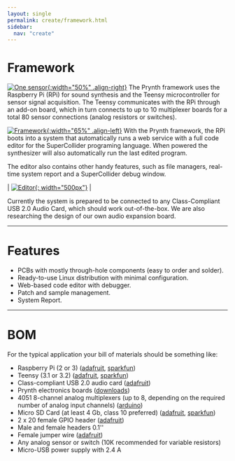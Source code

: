 ```yaml
---
layout: single
permalink: create/framework.html
sidebar:
  nav: "create"
---
```


<style>
table, tr, td, th {border: 0px;font-size: 1em;}
</style>

# Framework

[![One sensor](../images/prynth_system_one_sensor.jpg){:width="50%" .align-right}](../images/prynth_system_one_sensor.jpg) The Prynth framework uses the Raspberry Pi (RPi) for sound synthesis and the Teensy microcontroller for sensor signal acquisition. The Teensy communicates with the RPi through an add-on board, which in turn connects to up to 10 multiplexer boards for a total 80 sensor connections (analog resistors or switches).

[![Framework](../images/framework_diagram.png){:width="65%" .align-left}](../images/framework_diagram.png) With the Prynth framework, the RPi boots into a system that automatically runs a web service with a full code editor for the SuperCollider programing language. When powered the synthesizer will also automatically run the last edited program.

The editor also contains other handy features, such as file managers, real-time system report and a SuperCollider debug window.


|  [![Editor](../images/editor.png){: width="500px"}](../images/editor.png) |


Currently the system is prepared to be connected to any Class-Compliant USB 2.0 Audio Card, which should work out-of-the-box. We are also researching the design of our own audio expansion board.

---

# Features

- PCBs with mostly through-hole components (easy to order and solder).
- Ready-to-use Linux distribution with minimal configuration.
- Web-based code editor with debugger.
- Patch and sample management.
- System Report.

---

# BOM

For the typical application your bill of materials should be something like:

- Raspberry Pi (2 or 3) ([adafruit](https://www.adafruit.com/products/3055), [sparkfun](https://www.sparkfun.com/products/13825))
- Teensy (3.1 or 3.2) ([adafruit](https://www.adafruit.com/products/2756), [sparkfun](https://www.sparkfun.com/products/13736))
- Class-compliant USB 2.0 audio card ([adafruit](https://www.adafruit.com/products/1475))
- Prynth electronics boards ([downloads](/create/downloads.html))
- 4051 8-channel analog multiplexers (up to 8, depending on the required number of analog input channels) ([arduino](http://playground.arduino.cc/Learning/4051))
- Micro SD Card (at least 4 Gb, class 10 preferred) ([adafruit](https://www.adafruit.com/products/1294), [sparkfun](https://www.sparkfun.com/products/13833))
- 2 x 20 female GPIO header ([adafruit](https://www.adafruit.com/products/2222))
- Male and female headers 0.1''
- Female jumper wire ([adafruit](https://www.adafruit.com/products/266))
- Any analog sensor or switch (10K recommended for variable resistors)
- Micro-USB power supply with 2.4 A
